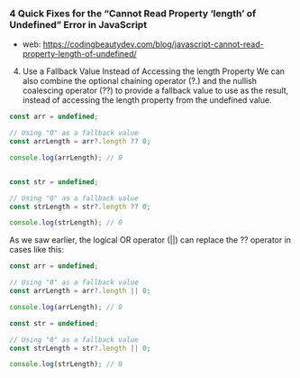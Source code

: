 ### 4 Quick Fixes for the “Cannot Read Property ‘length’ of Undefined” Error in JavaScript
- web: https://codingbeautydev.com/blog/javascript-cannot-read-property-length-of-undefined/

4. Use a Fallback Value Instead of Accessing the length Property
We can also combine the optional chaining operator (?.) and the nullish coalescing operator (??) to provide a fallback value to use as the result, instead of accessing the length property from the undefined value.

```ts
const arr = undefined;

// Using "0" as a fallback value
const arrLength = arr?.length ?? 0;

console.log(arrLength); // 0


const str = undefined;

// Using "0" as a fallback value
const strLength = str?.length ?? 0;

console.log(strLength); // 0
```

As we saw earlier, the logical OR operator (||) can replace the ?? operator in cases like this:

```ts
const arr = undefined;

// Using "0" as a fallback value
const arrLength = arr?.length || 0;

console.log(arrLength); // 0

const str = undefined;

// Using "0" as a fallback value
const strLength = str?.length || 0;

console.log(strLength); // 0
```